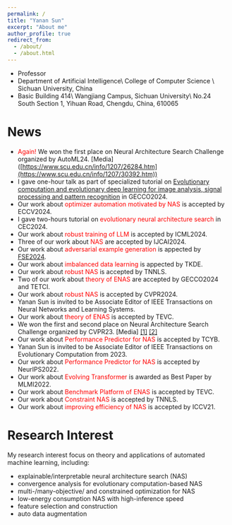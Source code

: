 ```yaml
---
permalink: /
title: "Yanan Sun"
excerpt: "About me"
author_profile: true
redirect_from: 
  - /about/
  - /about.html
---
```


* Professor
* Department of Artificial Intelligence\\
College of Computer Science \\
Sichuan University, China
* Basic Building 414\\
Wangjiang Campus, Sichuan University\\
No.24 South Section 1, Yihuan Road, Chengdu, China, 610065

News
======
* <span style="color: #FF0000">Again!</span> We won the first place on Neural Architecture Search Challenge organized by AutoML24. [Media] ([https://www.scu.edu.cn/info/1207/26284.htm](https://www.scu.edu.cn/info/1207/30392.htm)) 
* I gave one-hour talk as part of specialized tutorial on <span style="color: #FF0000">[Evolutionary computation and evolutionary deep learning for image analysis, signal processing and pattern recognition](https://gecco-2024.sigevo.org/Tutorials#id_Evolutionary%20Computation%20and%20Evolutionary%20Deep%20Learning%20for%20Image%20Analysis,%20Signal%20Processing%20and%20Pattern%20Recognition)</span> in GECCO2024.
* Our work about <span style="color: #FF0000">optimizer automation motivated by NAS</span> is accepted by ECCV2024.
* I gave two-hours tutorial on <span style="color: #FF0000">evolutionary neural architecture search</span> in CEC2024.
* Our work about <span style="color: #FF0000">robust training of LLM</span> is accepted by ICML2024.
* Three of our work about <span style="color: #FF0000">NAS</span> are accepted by IJCAI2024.
* Our work about <span style="color: #FF0000">adversarial example generation</span> is appected by [FSE2024](https://conf.researchr.org/home/fse-2024).
* Our work about <span style="color: #FF0000">imbalanced data learning</span> is appected by TKDE.
* Our work about <span style="color: #FF0000">robust NAS</span> is accepted by TNNLS.
* Two of our work about <span style="color: #FF0000">theory of ENAS</span> are accepted by GECCO2024 and TETCI.
* Our work about <span style="color: #FF0000">robust NAS</span> is accepted by CVPR2024.
* Yanan Sun is invited to be Associate Editor of IEEE Transactions on Neural Networks and Learning Systems.
* Our work about <span style="color: #FF0000">theory of ENAS</span> is accepted by TEVC.
* We won the first and second place on Neural Architecture Search Challenge organized by CVPR23. [Media] [[1]](https://www.scu.edu.cn/info/1207/26284.htm)  [[2]](https://mp.weixin.qq.com/s/2ftmuADyF11k-rotBcGkJw)     
* Our work about <span style="color: #FF0000">Performance Predictor for NAS</span> is accepted by TCYB.
* Yanan Sun is invited to be Associate Editor of IEEE Transactions on Evolutionary Computation from 2023.
* Our work about <span style="color: #FF0000">Performance Predictor for NAS</span> is accepted by NeurIPS2022.
* Our work about <span style="color: #FF0000">Evolving Transformer</span> is awarded as Best Paper by MLMI2022.
* Our work about <span style="color: #FF0000">Benchmark Platform of ENAS</span> is accepted by TEVC.
* Our work about <span style="color: #FF0000">Constraint NAS</span> is accepted by TNNLS.
* Our work about <span style="color: #FF0000">improving efficiency of NAS</span> is accepted by ICCV21.

Research Interest
======
My research interest focus on theory and applications of automated machine learning, including:
* explainable/interpretable neural architecture search (NAS)
* convergence analysis for evolutionary computation-based NAS
* multi-/many-objective/ and constrained optimization for NAS
* low-energy consumption NAS with high-inference speed
* feature selection and construction
* auto data augmentation
